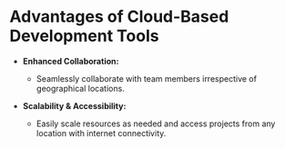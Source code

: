 # Advantages of Cloud-Based Development Tools

- **Enhanced Collaboration:**
  - Seamlessly collaborate with team members irrespective of geographical locations.
  
- **Scalability & Accessibility:**
  - Easily scale resources as needed and access projects from any location with internet connectivity.
